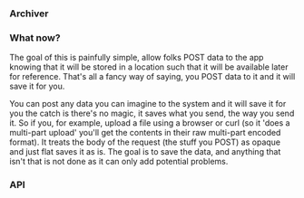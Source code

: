 ### Archiver

### What now?

The goal of this is painfully simple, allow folks POST data to the app knowing
that it will be stored in a location such that it will be available later for
reference.  That's all a fancy way of saying, you POST data to it and it will
save it for you.

You can post any data you can imagine to the system and it will save it for you
the catch is there's no magic, it saves what you send, the way you send it.  So
if you, for example, upload a file using a browser or curl (so it 'does a 
multi-part upload' you'll get the contents in their raw multi-part encoded 
format).  It treats the body of the request (the stuff you POST) as opaque and
just flat saves it as is.  The goal is to save the data, and anything that isn't
that is not done as it can only add potential problems.


### API
